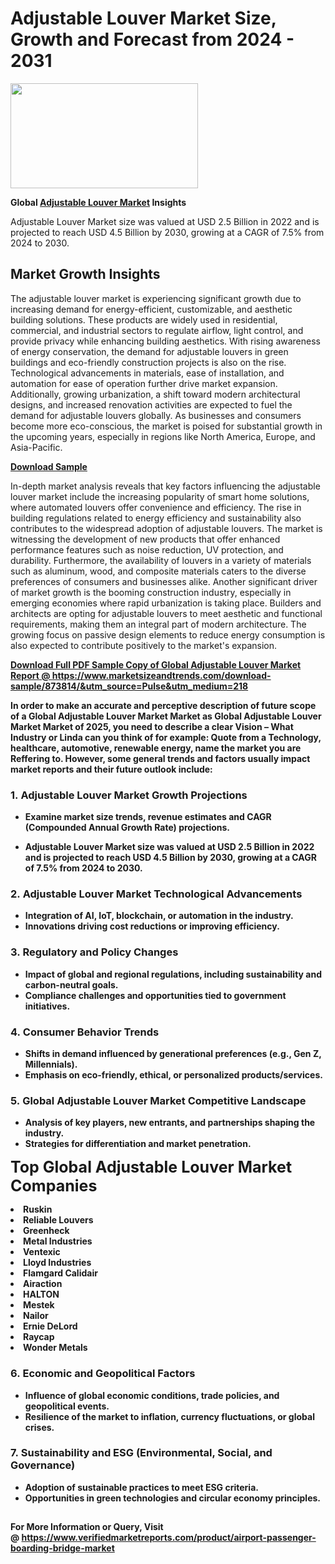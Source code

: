 <H1>Adjustable Louver Market Size, Growth and Forecast from 2024 - 2031</H1><img class="aligncenter size-medium wp-image-584254" src="https://thirdeyenews.in/wp-content/uploads/2024/09/Global-Market-Research-300x168.jpeg" alt="" width="300" height="168" /><p><strong>Global&nbsp;<a href="https://www.marketsizeandtrends.com/download-sample/873814/&amp;utm_source=Pulse&amp;utm_medium=218">Adjustable Louver Market</a> Insights</strong></p><p>Adjustable Louver Market size was valued at USD 2.5 Billion in 2022 and is projected to reach USD 4.5 Billion by 2030, growing at a CAGR of 7.5% from 2024 to 2030.</p><p><h2>Market Growth Insights</h2> <p>The adjustable louver market is experiencing significant growth due to increasing demand for energy-efficient, customizable, and aesthetic building solutions. These products are widely used in residential, commercial, and industrial sectors to regulate airflow, light control, and provide privacy while enhancing building aesthetics. With rising awareness of energy conservation, the demand for adjustable louvers in green buildings and eco-friendly construction projects is also on the rise. Technological advancements in materials, ease of installation, and automation for ease of operation further drive market expansion. Additionally, growing urbanization, a shift toward modern architectural designs, and increased renovation activities are expected to fuel the demand for adjustable louvers globally. As businesses and consumers become more eco-conscious, the market is poised for substantial growth in the upcoming years, especially in regions like North America, Europe, and Asia-Pacific.</p> <p><strong><a href="#">Download Sample</a></strong></p> <p>In-depth market analysis reveals that key factors influencing the adjustable louver market include the increasing popularity of smart home solutions, where automated louvers offer convenience and efficiency. The rise in building regulations related to energy efficiency and sustainability also contributes to the widespread adoption of adjustable louvers. The market is witnessing the development of new products that offer enhanced performance features such as noise reduction, UV protection, and durability. Furthermore, the availability of louvers in a variety of materials such as aluminum, wood, and composite materials caters to the diverse preferences of consumers and businesses alike. Another significant driver of market growth is the booming construction industry, especially in emerging economies where rapid urbanization is taking place. Builders and architects are opting for adjustable louvers to meet aesthetic and functional requirements, making them an integral part of modern architecture. The growing focus on passive design elements to reduce energy consumption is also expected to contribute positively to the market's expansion.</p> <p><strong><a href="#"></p><p><span class=""><strong>Download Full PDF Sample Copy of Global Adjustable Louver Market Report</strong> @ <a href="https://www.marketsizeandtrends.com/download-sample/873814/&amp;utm_source=Pulse&amp;utm_medium=218" target="_blank">https://www.marketsizeandtrends.com/download-sample/873814/&amp;utm_source=Pulse&amp;utm_medium=218</a></span></p><p>In order to make an accurate and perceptive description of future scope of a Global&nbsp;Adjustable Louver Market Market as Global&nbsp;Adjustable Louver Market Market of 2025, you need to describe a clear Vision &ndash; What Industry or Linda can you think of for example: Quote from a Technology, healthcare, automotive, renewable energy, name the market you are Reffering to. However, some general trends and factors usually impact market reports and their future outlook include:</p><h3>1.&nbsp;<strong>Adjustable Louver Market Growth Projections</strong></h3><ul><li>Examine market size trends, revenue estimates and CAGR (Compounded Annual Growth Rate) projections.</li><li><p>Adjustable Louver Market size was valued at USD 2.5 Billion in 2022 and is projected to reach USD 4.5 Billion by 2030, growing at a CAGR of 7.5% from 2024 to 2030.</p></li></ul><h3>2.&nbsp;<strong>Adjustable Louver Market Technological Advancements</strong></h3><ul><li>Integration of AI, IoT, blockchain, or automation in the industry.</li><li>Innovations driving cost reductions or improving efficiency.</li></ul><h3>3.&nbsp;<strong>Regulatory and Policy Changes</strong></h3><ul><li>Impact of global and regional regulations, including sustainability and carbon-neutral goals.</li><li>Compliance challenges and opportunities tied to government initiatives.</li></ul><h3>4.&nbsp;<strong>Consumer Behavior Trends</strong></h3><ul><li>Shifts in demand influenced by generational preferences (e.g., Gen Z, Millennials).</li><li>Emphasis on eco-friendly, ethical, or personalized products/services.</li></ul><h3>5.&nbsp;<strong>Global Adjustable Louver Market Competitive Landscape</strong></h3><ul><li>Analysis of key players, new entrants, and partnerships shaping the industry.</li><li>Strategies for differentiation and market penetration.</li></ul><p data-pm-slice="1 1 []"><span style="color: inherit; font-family: inherit; font-size: 25px;">Top Global Adjustable Louver Market Companies</span></p><div class="" data-test-id=""><p><li>Ruskin</li><li> Reliable Louvers</li><li> Greenheck</li><li> Metal Industries</li><li> Ventexic</li><li> Lloyd Industries</li><li> Flamgard Calidair</li><li> Airaction</li><li> HALTON</li><li> Mestek</li><li> Nailor</li><li> Ernie DeLord</li><li> Raycap</li><li> Wonder Metals</li></p></div><h3>6.&nbsp;<strong>Economic and Geopolitical Factors</strong></h3><ul><li>Influence of global economic conditions, trade policies, and geopolitical events.</li><li>Resilience of the market to inflation, currency fluctuations, or global crises.</li></ul><h3>7.&nbsp;<strong>Sustainability and ESG (Environmental, Social, and Governance)</strong></h3><ul><li>Adoption of sustainable practices to meet ESG criteria.</li><li>Opportunities in green technologies and circular economy principles.</li></ul><h2><strong style="font-size: 14px;">For More Information or Query, Visit @&nbsp;</strong><a style="background-color: #ffffff; font-size: 14px;" href="https://www.marketsizeandtrends.com/report/adjustable-louver-market/" target="_blank">https://www.verifiedmarketreports.com/product/airport-passenger-boarding-bridge-market</a></h2>
